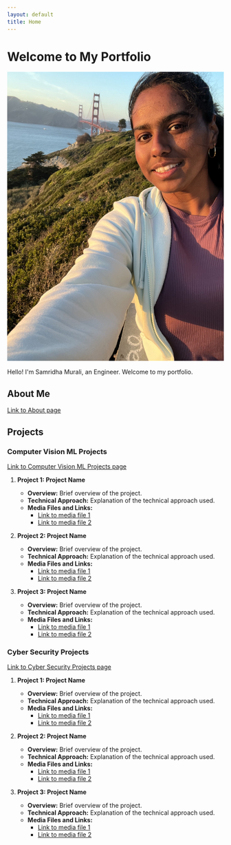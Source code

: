 ```yaml
---
layout: default
title: Home
---
```


# Welcome to My Portfolio

![Samridha Murali](photo.jpg)

Hello! I'm Samridha Murali, an Engineer. Welcome to my portfolio.

## About Me

[Link to About page](about.md)

## Projects

### Computer Vision ML Projects

[Link to Computer Vision ML Projects page](computer_vision_ml_projects.md)

1. **Project 1: Project Name**

   - **Overview:** Brief overview of the project.
   - **Technical Approach:** Explanation of the technical approach used.
   - **Media Files and Links:**
     - [Link to media file 1](#)
     - [Link to media file 2](#)

2. **Project 2: Project Name**

   - **Overview:** Brief overview of the project.
   - **Technical Approach:** Explanation of the technical approach used.
   - **Media Files and Links:**
     - [Link to media file 1](#)
     - [Link to media file 2](#)

3. **Project 3: Project Name**
   - **Overview:** Brief overview of the project.
   - **Technical Approach:** Explanation of the technical approach used.
   - **Media Files and Links:**
     - [Link to media file 1](#)
     - [Link to media file 2](#)

### Cyber Security Projects

[Link to Cyber Security Projects page](cyber_security_projects.md)

1. **Project 1: Project Name**

   - **Overview:** Brief overview of the project.
   - **Technical Approach:** Explanation of the technical approach used.
   - **Media Files and Links:**
     - [Link to media file 1](#)
     - [Link to media file 2](#)

2. **Project 2: Project Name**

   - **Overview:** Brief overview of the project.
   - **Technical Approach:** Explanation of the technical approach used.
   - **Media Files and Links:**
     - [Link to media file 1](#)
     - [Link to media file 2](#)

3. **Project 3: Project Name**
   - **Overview:** Brief overview of the project.
   - **Technical Approach:** Explanation of the technical approach used.
   - **Media Files and Links:**
     - [Link to media file 1](#)
     - [Link to media file 2](#)
